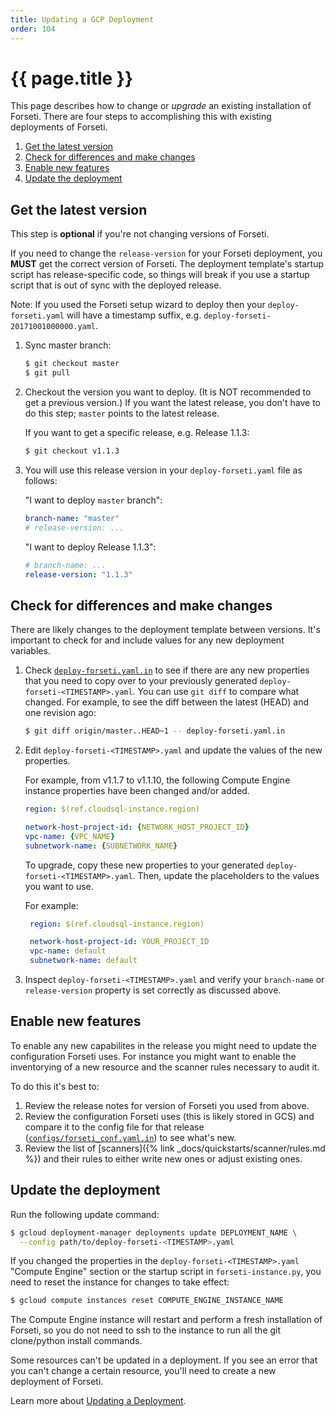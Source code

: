 ```yaml
---
title: Updating a GCP Deployment
order: 104
---
```

#  {{ page.title }}

This page describes how to change or _upgrade_ an existing installation of Forseti. There are four
steps to accomplishing this with existing deployments of Forseti.

 1. [Get the latest version](#get-the-latest-version)
 1. [Check for differences and make changes](#check-for-differences-and-make-changes)
 1. [Enable new features](#enable-new-features)
 1. [Update the deployment](#update-the-deployment)

## Get the latest version

This step is **optional** if you're not changing versions of Forseti.

If you need to change the `release-version` for your Forseti deployment, you **MUST** 
get the correct version of Forseti. The deployment template's startup 
script has release-specific code, so things will break if you use a startup script that 
is out of sync with the deployed release.

Note: If you used the Forseti setup wizard to deploy then your `deploy-forseti.yaml` 
will have a timestamp suffix, e.g. `deploy-forseti-20171001000000.yaml`.

1. Sync master branch:

     ```bash
     $ git checkout master
     $ git pull
     ```

2. Checkout the version you want to deploy. (It is NOT recommended to get a previous 
   version.) If you want the latest release, you don't have to do this step; `master` 
   points to the latest release.
   
     If you want to get a specific release, e.g. Release 1.1.3:
     
     ```bash
     $ git checkout v1.1.3
     ```

3. You will use this release version in your `deploy-forseti.yaml` file as follows:

    "I want to deploy `master` branch":
     
     ```yaml
     branch-name: "master"
     # release-version: ...
     ```
     
     "I want to deploy Release 1.1.3":
     
     ```yaml
     # branch-name: ...
     release-version: "1.1.3"
     ```

## Check for differences and make changes

There are likely changes to the deployment template between versions. It's important to check for
and include values for any new deployment variables.

1. Check [`deploy-forseti.yaml.in`](https://github.com/GoogleCloudPlatform/forseti-security/blob/master/deployment-templates/deploy-forseti.yaml.in)
  to see if there are any new properties that you need to copy over to your previously generated 
  `deploy-forseti-<TIMESTAMP>.yaml`. You can use `git diff` to compare what 
  changed. For example, to see the diff between the latest (HEAD) and one revision ago:

     ```bash
     $ git diff origin/master..HEAD~1 -- deploy-forseti.yaml.in
     ```

1. Edit `deploy-forseti-<TIMESTAMP>.yaml` and update the values of the new properties.

    For example, from v1.1.7 to v1.1.10, the following Compute Engine instance 
    properties have been changed and/or added.

     ```yaml
     region: $(ref.cloudsql-instance.region)

     network-host-project-id: {NETWORK_HOST_PROJECT_ID}
     vpc-name: {VPC_NAME}
     subnetwork-name: {SUBNETWORK_NAME}
     ```

    To upgrade, copy these new properties to your generated 
    `deploy-forseti-<TIMESTAMP>.yaml`. Then, update the placeholders to the values 
    you want to use.
    
    For example:
    ```yaml
     region: $(ref.cloudsql-instance.region)

     network-host-project-id: YOUR_PROJECT_ID
     vpc-name: default
     subnetwork-name: default
     ```

1. Inspect `deploy-forseti-<TIMESTAMP>.yaml` and verify your `branch-name` or `release-version`
   property is set correctly as discussed above.

## Enable new features

To enable any new capabilites in the release you might need to update the configuration Forseti
uses. For instance you might want to enable the inventorying of a new resource and the scanner rules
necessary to audit it.

To do this it's best to:

  1. Review the release notes for version of Forseti you used from above.
  1. Review the configuration Forseti uses (this is likely stored in GCS) and compare it to the
      config file for that release ([`configs/forseti_conf.yaml.in`](https://github.com/GoogleCloudPlatform/forseti-security/blob/master/configs/forseti_conf.yaml.in))
      to see what's new.
  1. Review the list of [scanners]({% link _docs/quickstarts/scanner/rules.md %}) and their rules to
      either write new ones or adjust existing ones.
    
## Update the deployment

Run the following update command:

  ```bash
  $ gcloud deployment-manager deployments update DEPLOYMENT_NAME \
    --config path/to/deploy-forseti-<TIMESTAMP>.yaml
  ```

If you changed the properties in the `deploy-forseti-<TIMESTAMP>.yaml` "Compute Engine" 
section or the startup script in `forseti-instance.py`, you need to reset 
the instance for changes to take effect:

  ```bash
  $ gcloud compute instances reset COMPUTE_ENGINE_INSTANCE_NAME
  ```

The Compute Engine instance will restart and perform a fresh installation of Forseti, so you do 
not need to ssh to the instance to run all the git clone/python install commands.

Some resources can't be updated in a deployment. If you see an error that you can't 
change a certain resource, you'll need to create a new deployment of Forseti.

Learn more about [Updating a Deployment](https://cloud.google.com/deployment-manager/docs/deployments/updating-deployments).